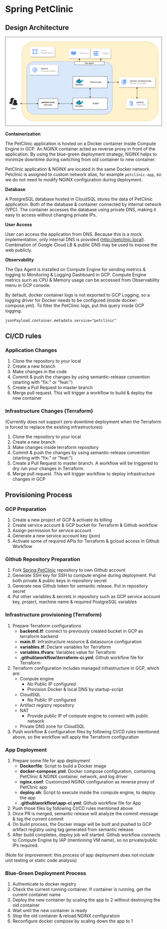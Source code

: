 # Spring PetClinic

## Design Architecture
![Design Architecture](https://github.com/talithafrsc/spring-petclinic/raw/main/pics/diagram.png)

**Containerization**

The PetClinic application is hosted on a Docker container inside Compute Engine in GCP. An NGINX container acted as reverse proxy in front of the application. By using the blue-green deployment strategy, NGINX helps to minimize downtime during switching from old container to new container. 

PetClinic application & NGINX are located in the same Docker network. Petclinic is assigned to custom network alias, for example `petclinic-app`, so we do not need to modify NGINX configuration during deployment. 

**Database**

A PostgreSQL database hosted in CloudSQL stores the data of PetClinic application. Both of the database & container connected by internal network (VPC). The container accesses the database using private DNS, making it easy to access without changing private IPs.

**User Access**

User can access the application from DNS. Because this is a mock implementation, only internal DNS is provided (http://petclinic.local). Combination of Google Cloud LB & public DNS may be used to expose the web publicly.

**Observability**

The Ops Agent is installed on Compute Engine for sending metrics & logging to Monitoring & Logging Dashboard in GCP. Compute Engine metrics such as CPU & Memory usage can be accessed from Observability menu in GCP console. 

By default, docker container logs is not exported to GCP Logging, so a logging driver for Docker needs to be configured (inside docker-compose.yml). To filter the PetClinic logs, put this query inside GCP logging:

```
jsonPayload.container.metadata.service="petclinic"
```

## CI/CD rules

### Application Changes
1. Clone the repository to your local
2. Create a new branch
3. Make changes in the code
4. Commit & push the changes by using semantic-release convention (starting with "fix:" or "feat:")
5. Create a Pull Request to master branch
6. Merge pull request. This will trigger a workflow to build & deploy the new container

### Infrastructure Changes (Terraform)
(Currently does not support zero downtime deployment when the Terraform is forced to replace the existing infrastructures)
1. Clone the repository to your local
2. Create a new branch
3. Make changes inside terraform repository
4. Commit & push the changes by using semantic-release convention (starting with "fix:" or "feat:")
5. Create a Pull Request to master branch. A workflow will be triggered to dry run your changes in Terraform.
6. Merge pull request. This will trigger workflow to deploy infrastructure changes in GCP

## Provisioning Process

### GCP Preparation
1. Create a new project of GCP & activate its billing
2. Create service account & GCP bucket for Terraform & Github workflow
3. Assign permission for service account
5. Generate a new service account key (json)
4. Activate some of required APIs for Terraform & gcloud access in Github Workflow

### Github Repository Preparation
1. Fork [Spring PetClinic](https://github.com/spring-projects/spring-petclinic) repository to own Github account
2. Generate SSH key for SSH to compute engine during deployment. Put both private & public keys in repository secret
3. Generate new Github token for semantic release. Put in repository secret
4. Put other variables & secrets in repository such as GCP service account key, project, machine name & required PostgreSQL variables

### Infrastructure provisioning (Terraform)
1. Prepare Terraform configurations
    - **backend.tf**: connect to previously created bucket in GCP as terraform backend
    - **main.tf**: Infrastructure resource & datasource configuration
    - **variables.tf**: Declare variables for Terraform
    - **variables.tfvars**: Variables value for Terraform
    - **.github\workflow\terraform-ci.yml**: Github workflow file for Terraform
2. Terraform configuration includes managed infrastructure in GCP, which are:
    - Compute engine
      - No Public IP configured
      - Provision Docker & local DNS by startup-script
    - CloudSQL
      - No Public IP configured
    - Artifact registry repository
    - NAT
      - Provide public IP of compute engine to connect with public network
    - Private DNS zone for CloudSQL
4. Push workflow & configuration files by following CI/CD rules mentioned above, so the workflow will apply the Terraform configuration

### App Deployment
1. Prepare some file for app deployment
    - **Dockerfile**: Script to build a Docker image
    - **docker-compose.yml**: Docker compose configuration, containing PetClinic & NGINX container, network, and log driver
    - **nginx.conf**: Customized NGINX configuration as reverse proxy of PetClinic app
    - **deploy.sh**: Script to execute inside the compute engine, to deploy the app
    - **.github\workflow\app-ci.yml**: Github workflow file for App
2. Push those files by following CI/CD rules mentioned above
3. Once PR is merged, semantic release will analyze the commit message & tag the current commit
4. On build process, the Docker image will be built and pushed to GCP artifact registry using tag generated from semantic release
5. After build completes, deploy job will started. Github workflow connects to Compute Engine by IAP (mentioning VM name), so no private/public IPs required.

(Note for improvement: this process of app deployment does not include unit testing or static code analysis)

### Blue-Green Deployment Process
1. Authenticate to docker registry
2. Check the current running container. If container is running, get the current container name
3. Deploy the new container by scaling the app to 2 without destroying the old container
4. Wait until the new container is ready
5. Stop the old container & reload NGINX configuration
6. Reconfigure docker compose by scaling down the app to 1
